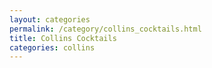 ```yaml
---
layout: categories
permalink: /category/collins_cocktails.html
title: Collins Cocktails
categories: collins
---
```

